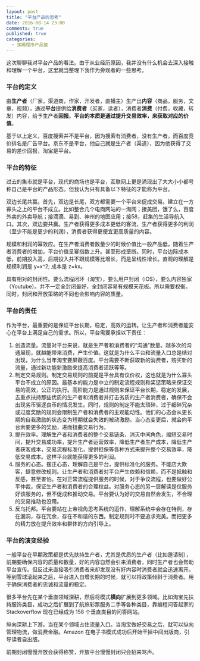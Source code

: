 ```yaml
---
layout: post
title: "平台产品的思考"
date: 2016-08-14 23:00
comments: true
published: true
categories:
  - 挨踢程序产品猿
---
```


这次聊聊我对平台产品的看法。由于从业经历原因，我并没有什么机会去深入接触和理解一个平台，这里就当整理下我作为旁观者的一些思考。

### 平台的定义
由**生产者**（厂家，渠道商，作家，开发者，直播主）生产出**内容**（商品，服务，文章，视频），通过**平台**提供给**消费者**（买家，读者），消费者**消费**（付费，收藏，转发）内容，给予生产者**回报**。**平台的本质是通过提升交易效率，来获取对应的价值**。

基于以上定义，百度搜索并不是平台，因为搜索有消费者，没有生产者，而百度竞价排名是广告平台。京东不是平台，他自己就是生产者（渠道），因为他获得了交易的差价回报，淘宝是平台。

### 平台的特征
过去的集市就是平台，现代的商场也是平台，互联网上更是涌现出了大大小小都号称自己是平台的产品形态。但我认为只有具备以下特征的才能称为平台。

双边长尾共赢。首先，双边是长尾，双方都需要一个平台来促成交易。建立在一方寡头之上的平台不成立。比如整合几个电商网站的一淘网；接美团，饿了么，百度外卖的外卖导航；接滴滴、易到、神州的地图应用；接58，赶集的生活导航入口。其次，双边要共赢。生产者获得更多成本更低的客流，生产者获得更多的利润（至少不能是更少的利润），消费者获得更便宜更高质量的内容。

规模和利润的幂效应。在生产者消费者数量少的时候价值比一般产品低，随着生产者消费者的增加，平台价值呈幂指数上升。甚至形成垄断。同时，平台边际成本低，前期投入高，后期投入并不跟规模等比增长，而是呈线性增长。直观的理解是规模利润是 y=x^2; 成本是 z=kx。

具有相对的封闭性。要么流程闭环（淘宝），要么用户封闭（iOS），要么内容独家（Youtube）。并不一定全封闭最好，全封闭容易有规模天花板。所以需要权衡。同时，封闭和开放策略的不同也会影响内容的质量。

### 平台的责任
作为平台，最重要的是保证平台长期，稳定，高效的运转。让生产者和消费者能安心在平台上满足自己的需求。所以，平台需要承担以下责任：

1. 创造流量。流量对平台来说，就是生产者和消费者的“沟通”数量。越多次的沟通展现，就越能带来消费，产生价值。这就是为什么平台和流量入口总是结对出现，为什么当年淘宝要屏蔽百度。平台需要不断获取新的消费者，购买新的流量，通过新功能新激励来提高消费者活跃等等。
2. 制定交易规则。制定交易规则的前提是平台具有议价权，这也就是为什么寡头平台不成立的原因。最基本的能力是中立的制定流程规则和奖惩策略来保证交易的高效，公正的执行。高阶能力是通过规则来保证平台长期，稳定的发展，去重点扶持那些优质的生产者和消费者并打击劣质的生产者消费者，确保不会出现劣币驱逐良币的情况发生。同时，规则的制定不能太琐碎，过于细碎冗杂或过度奖励的规则会限制生产者和消费者的主观能动性。他们的心态会从更长期的自我激励的状态变为短期就会失效的被动激励。当心态变更后，就会向平台索要更多的奖励，进而扭曲交易行为。
3. 提升效率。理解生产者和消费者的整个交易链条，消灭中间角色，缩短交易时间，提升交易成功率，提升生产者运营效率，降低生产者生产成本，降低生产者获客成本，交易流程标准化，提供担保等各种方式来提升整个交易效率，降低交易成本。这样平台就能获得更多的利润。
4. 服务的心态。摆正心态，理解自己是平台，提供标准化的服务。不能店大欺客，肆意修改规则。让生产者和消费者对平台产生依赖和信赖，而不是抵触和反感，甚至害怕。在对正常流程提供服务的时候，对于争议流程，也要做好公平仲裁，保证生产者和消费者的合理权益。对服务心态的另一层解读是仅服务好该服务的，但不促成和推动交易。平台要认为好的交易自然会发生，不合理的交易推动也没用。
5. 反乌托邦。平台要站在上帝视角思考系统的运作，理解系统中会存在特例，存在漏洞，存在冗余，存在不和谐的东西。制定规则时不要追求完美。而把更多的精力放在提升效率和群体的方向引导上。

### 平台的演变经验
一般平台在早期政策都是优先扶持生产者，尤其是优质的生产者（比如邀请制），前期要确保内容的质量和数量，好的内容自然会引来消费者，同时生产者也会帮助平台宣传。但反过来直接吸引消费者来却发现没有好内容时消费者就会迅速离开。等到雪球滚起来之后，平台进入自增长期的时候，就可以将政策倾斜于消费者。用于确保消费者的忠诚和流量的稳定。

很多平台先在某个垂直领域深耕，然后将模式**横向**扩展到更多领域。比如淘宝先扶持服饰类目，成功之后扩展到了航旅彩票服务二手等各种类目，靠编程问答起家的 Stackoverflow 现在已经成为 158 个垂直类目的问答网站。

纵向深耕上下游。当在某个领域占住流量入口。当淘宝做好交易之后，就可以纵向管理物流，做消费金融。Amazon 在电子书模式成功后开始干掉中间出版商，引导读者自出版。

前期封闭慢慢开放会获得称赞，开放平台慢慢封闭只会招来骂声。
